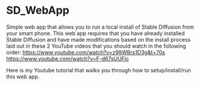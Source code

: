# SD_WebApp
Simple web app that allows you to run a local install of Stable Diffusion from your smart phone. This web app requires that you have already installed Stable Diffusion and have made modifications based on the install process laid out in these 2 YouTube videos that you should watch in the following order:
https://www.youtube.com/watch?v=z99WBrs1D3g&t=70s
https://www.youtube.com/watch?v=F-d67sUUFic

Here is my Youtube tutorial that walks you through how to setup/install/run this web app. 


